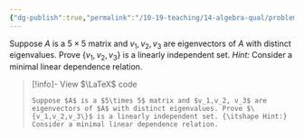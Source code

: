 ```yaml
---
{"dg-publish":true,"permalink":"/10-19-teaching/14-algebra-qual/problem-bank/linear-algebra/eigenvectors-with-distinct-eigenvalues-are-linearly-independent/","tags":["linear_algebra"],"updated":"2025-03-18T10:55:28-07:00"}
---
```


Suppose $A$ is a $5\times 5$ matrix and $v_1,v_2, v_3$ are eigenvectors of $A$ with distinct eigenvalues. Prove $\{v_1,v_2,v_3\}$ is a linearly independent set. *Hint:* Consider a minimal linear dependence relation.

> [!info]- View $\LaTeX$ code
> ```
> Suppose $A$ is a $5\times 5$ matrix and $v_1,v_2, v_3$ are eigenvectors of $A$ with distinct eigenvalues. Prove $\{v_1,v_2,v_3\}$ is a linearly independent set. {\itshape Hint:} Consider a minimal linear dependence relation.
> ```